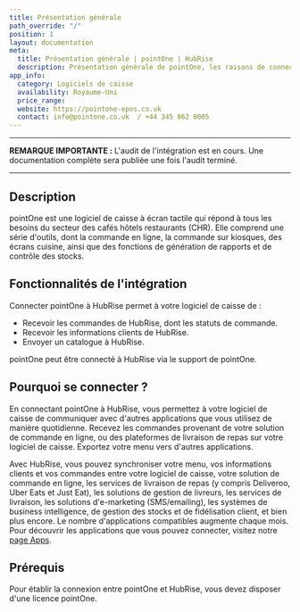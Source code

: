 ```yaml
---
title: Présentation générale
path_override: "/"
position: 1
layout: documentation
meta:
  title: Présentation générale | pointOne | HubRise
  description: Présentation générale de pointOne, les raisons de connecter votre caisse à HubRise et les fonctionnalités de l'intégration avec HubRise.
app_info:
  category: Logiciels de caisse
  availability: Royaume-Uni
  price_range:
  website: https://pointone-epos.co.uk
  contact: info@pointone.co.uk  / +44 345 862 0005
---
```


---

**REMARQUE IMPORTANTE :** L'audit de l'intégration est en cours. Une documentation complète sera publiée une fois l'audit terminé.

---

## Description

pointOne est une logiciel de caisse à écran tactile qui répond à tous les besoins du secteur des cafés hôtels restaurants (CHR). Elle comprend une série d'outils, dont la commande en ligne, la commande sur kiosques, des écrans cuisine, ainsi que des fonctions de génération de rapports et de contrôle des stocks.

## Fonctionnalités de l'intégration

Connecter pointOne à HubRise permet à votre logiciel de caisse de :

- Recevoir les commandes de HubRise, dont les statuts de commande.
- Recevoir les informations clients de HubRise.
- Envoyer un catalogue à HubRise.

pointOne peut être connecté à HubRise via le support de pointOne.

## Pourquoi se connecter ?

En connectant pointOne à HubRise, vous permettez à votre logiciel de caisse de communiquer avec d'autres applications que vous utilisez de manière quotidienne. Recevez les commandes provenant de votre solution de commande en ligne, ou des plateformes de livraison de repas sur votre logiciel de caisse. Exportez votre menu vers d'autres applications.

Avec HubRise, vous pouvez synchroniser votre menu, vos informations clients et vos commandes entre votre logiciel de caisse, votre solution de commande en ligne, les services de livraison de repas (y compris Deliveroo, Uber Eats et Just Eat), les solutions de gestion de livreurs, les services de livraison, les solutions d'e-marketing (SMS/emailing), les systèmes de business intelligence, de gestion des stocks et de fidélisation client, et bien plus encore. Le nombre d'applications compatibles augmente chaque mois. Pour découvrir les applications que vous pouvez connecter, visitez notre [page Apps](/apps).

## Prérequis

Pour établir la connexion entre pointOne et HubRise, vous devez disposer d'une licence pointOne.
